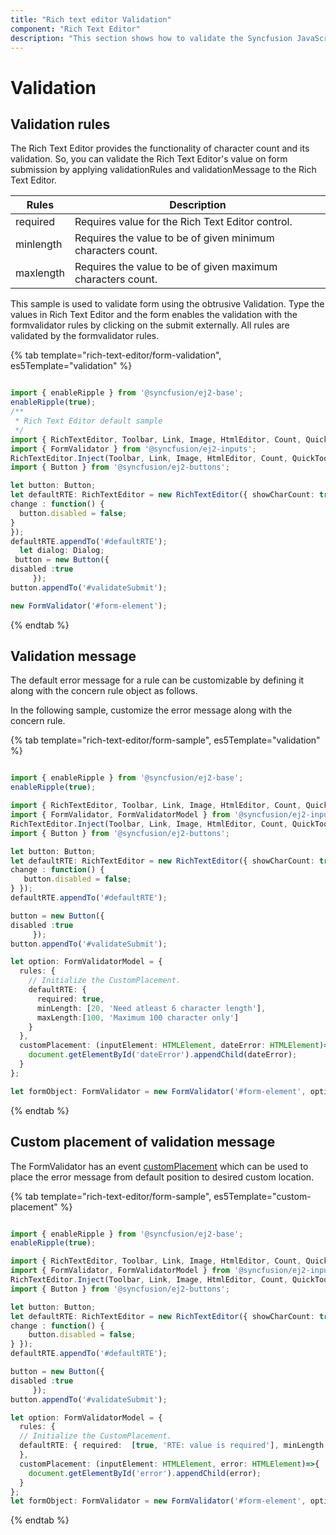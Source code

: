 ```yaml
---
title: "Rich text editor Validation"
component: "Rich Text Editor"
description: "This section shows how to validate the Syncfusion JavaScript Rich Text Editor control's value by applying validationRules and validationMessage."
---
```


# Validation

## Validation rules

The Rich Text Editor provides the functionality of character count and its validation. So, you can validate the Rich Text Editor's value on form submission by applying validationRules and validationMessage to the Rich Text Editor.

| Rules | Description |
|----------------|---------|
| required | Requires value for the Rich Text Editor control.|
| minlength | Requires the value to be of given minimum characters count.|
| maxlength | Requires the value to be of given maximum characters count.|

This sample is used to validate form using the obtrusive Validation. Type the values in Rich Text Editor and the form enables the validation with the formvalidator rules by clicking on the submit externally. All rules are validated by the formvalidator rules.

{% tab template="rich-text-editor/form-validation", es5Template="validation" %}

```typescript

import { enableRipple } from '@syncfusion/ej2-base';
enableRipple(true);
/**
 * Rich Text Editor default sample
 */
import { RichTextEditor, Toolbar, Link, Image, HtmlEditor, Count, QuickToolbar } from '@syncfusion/ej2-richtexteditor';
import { FormValidator } from '@syncfusion/ej2-inputs';
RichTextEditor.Inject(Toolbar, Link, Image, HtmlEditor, Count, QuickToolbar);
import { Button } from '@syncfusion/ej2-buttons';

let button: Button;
let defaultRTE: RichTextEditor = new RichTextEditor({ showCharCount: true, maxLength: 100, placeholder: 'Type something',
change : function() {
  button.disabled = false;
}
});
defaultRTE.appendTo('#defaultRTE');
  let dialog: Dialog;
 button = new Button({
disabled :true
     });
button.appendTo('#validateSubmit');

new FormValidator('#form-element');

```

{% endtab %}

## Validation message

The default error message for a rule can be customizable by defining it along with the concern rule object as follows.

In the following sample, customize the error message along with the concern rule.

{% tab template="rich-text-editor/form-sample", es5Template="validation" %}

```typescript

import { enableRipple } from '@syncfusion/ej2-base';
enableRipple(true);

import { RichTextEditor, Toolbar, Link, Image, HtmlEditor, Count, QuickToolbar } from '@syncfusion/ej2-richtexteditor';
import { FormValidator, FormValidatorModel } from '@syncfusion/ej2-inputs';
RichTextEditor.Inject(Toolbar, Link, Image, HtmlEditor, Count, QuickToolbar);
import { Button } from '@syncfusion/ej2-buttons';

let button: Button;
let defaultRTE: RichTextEditor = new RichTextEditor({ showCharCount: true, maxLength: 100, placeholder: 'Type something' ,
change : function() {
   button.disabled = false;
} });
defaultRTE.appendTo('#defaultRTE');

button = new Button({
disabled :true
     });
button.appendTo('#validateSubmit');

let option: FormValidatorModel = {
  rules: {
    // Initialize the CustomPlacement.
    defaultRTE: {
      required: true,
      minLength: [20, 'Need atleast 6 character length'],
      maxLength:[100, 'Maximum 100 character only']
    }
  },
  customPlacement: (inputElement: HTMLElement, dateError: HTMLElement)=>{
    document.getElementById('dateError').appendChild(dateError);
  }
};

let formObject: FormValidator = new FormValidator('#form-element', option);

```

{% endtab %}

## Custom placement of validation message

The FormValidator has an event [customPlacement](../api/form-validator/formValidatorModel/#customplacement) which can be used to place the error message from default position to desired custom location.

{% tab template="rich-text-editor/form-sample", es5Template="custom-placement" %}

```typescript

import { enableRipple } from '@syncfusion/ej2-base';
enableRipple(true);

import { RichTextEditor, Toolbar, Link, Image, HtmlEditor, Count, QuickToolbar } from '@syncfusion/ej2-richtexteditor';
import { FormValidator, FormValidatorModel } from '@syncfusion/ej2-inputs';
RichTextEditor.Inject(Toolbar, Link, Image, HtmlEditor, Count, QuickToolbar);
import { Button } from '@syncfusion/ej2-buttons';

let button: Button;
let defaultRTE: RichTextEditor = new RichTextEditor({ showCharCount: true, maxLength: 100, placeholder: 'Type something' ,
change : function() {
    button.disabled = false;
} });
defaultRTE.appendTo('#defaultRTE');

button = new Button({
disabled :true
     });
button.appendTo('#validateSubmit');

let option: FormValidatorModel = {
  rules: {
  // Initialize the CustomPlacement.
  defaultRTE: { required:  [true, 'RTE: value is required'], minLength: [15, 'RTE: Need atleast 6 character length'], maxLength:[100, 'RTE: Maximum 100 character only']  }
  },
  customPlacement: (inputElement: HTMLElement, error: HTMLElement)=>{
    document.getElementById('error').appendChild(error);
  }
};
let formObject: FormValidator = new FormValidator('#form-element', option);

```

{% endtab %}
